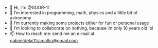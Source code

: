 - 👋 Hi, I’m @GDOR-11
- 👀 I’m interested in programming, math, physics and a little bit of astronomy
- 🌱 I’m currently making some projects either for fun or personal usage
- 💞️ I’m looking to collaborate on nothing, because im only 16 years old lol
- 📫 How to reach me: send me an e-mail at gabrieldelai11ramalho@gmail.com
